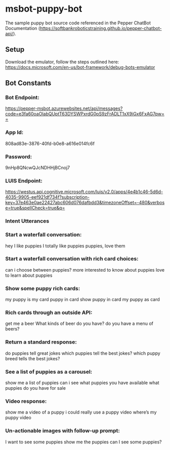 # msbot-puppy-bot
The sample puppy bot source code referenced in the Pepper ChatBot Documentation (https://softbankroboticstraining.github.io/pepper-chatbot-api/).

## Setup
Download the emulator, follow the steps outlined here:
https://docs.microsoft.com/en-us/bot-framework/debug-bots-emulator 

## Bot Constants
### Bot Endpoint:
https://pepper-msbot.azurewebsites.net/api/messages?code=e3fa60oaOlabQUptT63DYSWPxrdG0pS9zFrADLT1xX9iGx6FxAG7pw== 

### App Id:
808ad83e-3876-40fd-b0e8-a616e014fc6f

### Password:
9nHp8QNcwQJcNDHHjBCnoj7

### LUIS Endpoint:
https://westus.api.cognitive.microsoft.com/luis/v2.0/apps/4e4b1c46-5d6d-4035-9905-eef921df734f?subscription-key=37e463e0ae22427abc606d076dafbdd3&timezoneOffset=-480&verbose=true&spellCheck=true&q= 

### Intent Utterances

### Start a waterfall conversation:
hey I like puppies
I totally like puppies
puppies, love them

### Start a waterfall conversation with rich card choices:
can i choose between puppies?
more interested to know about puppies
love to learn about puppies

### Show some puppy rich cards:
my puppy is my card
puppy in card
show puppy in card
my puppy as card

### Rich cards through an outside API:
get me a beer
What kinds of beer do you have?
do you have a menu of beers?

### Return a standard response:
do puppies tell great jokes
which puppies tell the best jokes?
which puppy breed tells the best jokes?

### See a list of puppies as a carousel:
show me a list of puppies
can i see what puppies you have available
what puppies do you have for sale

### Video response:
show me a video of a puppy
i could really use a puppy video
where’s my puppy video

### Un-actionable images with follow-up prompt:
I want to see some puppies
show me the puppies
can I see some puppies?
